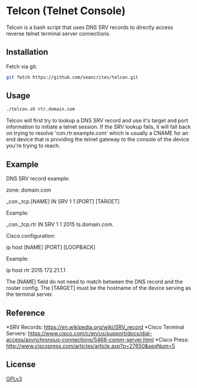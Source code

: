 # Telcon (Telnet Console)

Telcon is a bash script that uses DNS SRV records to directly access reverse telnet terminal server connections.

## Installation

Fetch via git.

```bash
git fetch https://github.com/seancrites/telcon.git
```

## Usage

```bash
./telcon.sh rtr.domain.com
```

Telcon will first try to lookup a DNS SRV record and use it's target and port information to initiate a telnet session. If the SRV lookup fails, it will fall back on trying to resolve 'con.rtr.example.com' which is usually a CNAME for an end device that is providing the telnet gateway to the console of the device you're trying to reach.

## Example

DNS SRV record example:

zone: domain.com

_con._tcp.[NAME]	IN	SRV	1 1 [PORT] [TARGET]

Example:

_con._tcp.rtr		IN	SRV	1 1 2015 ts.domain.com.

Cisco configuration:

ip host [NAME] [PORT] [LOOPBACK]

Example:

ip host rtr 2015 172.21.1.1

The [NAME] field do not need to match between the DNS record and the router config. The [TARGET] must be the hostname of the device serving as the terminal server.

## Reference
*SRV Records: https://en.wikipedia.org/wiki/SRV_record
*Cisco Terminal Servers: https://www.cisco.com/c/en/us/support/docs/dial-access/asynchronous-connections/5466-comm-server.html
*Cisco Press: http://www.ciscopress.com/articles/article.asp?p=27650&seqNum=5

## License
[GPLv3](https://www.gnu.org/licenses/gpl-3.0.html)
